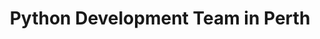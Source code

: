 ---
title: Python Development Team in Perth
permalink: /landings/python-developer-perth
technology: Python
location: Perth
---